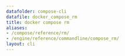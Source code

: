 ```yaml
---
datafolder: compose-cli
datafile: docker_compose_rm
title: docker compose rm
aliases:
- /compose/reference/rm/
- /engine/reference/commandline/compose_rm/
layout: cli
---
```


<!--
Sorry, but the contents of this page are automatically generated from
Docker's source code. If you want to suggest a change to the text that appears
here, you'll need to find the string by searching this repo:
https://github.com/docker/compose
-->
